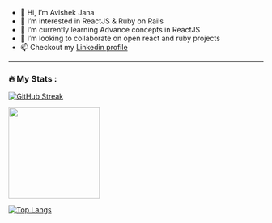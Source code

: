 - 👋 Hi, I’m Avishek Jana
- 👀 I’m interested in ReactJS & Ruby on Rails
- 🌱 I’m currently learning Advance concepts in ReactJS
- 💞️ I’m looking to collaborate on open react and ruby projects
- 📫 Checkout my [Linkedin profile](https://www.linkedin.com/in/avishekjana/)

<!---
avishekjana/avishekjana is a ✨ special ✨ repository because its `README.md` (this file) appears on your GitHub profile.
You can click the Preview link to take a look at your changes.
--->

---

### :fire: My Stats :

[![GitHub Streak](http://github-readme-streak-stats.herokuapp.com?user=avishekjana&theme=dark&background=000000)](https://git.io/streak-stats)

<img height="180em" src="https://github-readme-stats.vercel.app/api?username=avishekjana&show_icons=true&hide_border=true&&count_private=true&include_all_commits=true" />

[![Top Langs](https://github-readme-stats.vercel.app/api/top-langs/?username=avishekjana&layout=compact&theme=vision-friendly-dark)](https://github.com/anuraghazra/github-readme-stats)


